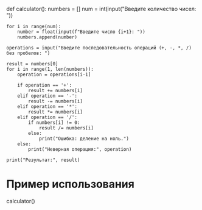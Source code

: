 


def calculator():
    numbers = []
    num = int(input("Введите количество чисел: "))

    for i in range(num):
        number = float(input(f"Введите число {i+1}: "))
        numbers.append(number)

    operations = input("Введите последовательность операций (+, -, *, /) без пробелов: ")

    result = numbers[0]
    for i in range(1, len(numbers)):
        operation = operations[i-1]

        if operation == '+':
            result += numbers[i]
        elif operation == '-':
            result -= numbers[i]
        elif operation == '*':
            result *= numbers[i]
        elif operation == '/':
            if numbers[i] != 0:
                result /= numbers[i]
            else:
                print("Ошибка: деление на ноль.")
        else:
            print("Неверная операция:", operation)

    print("Результат:", result)

# Пример использования
calculator()


